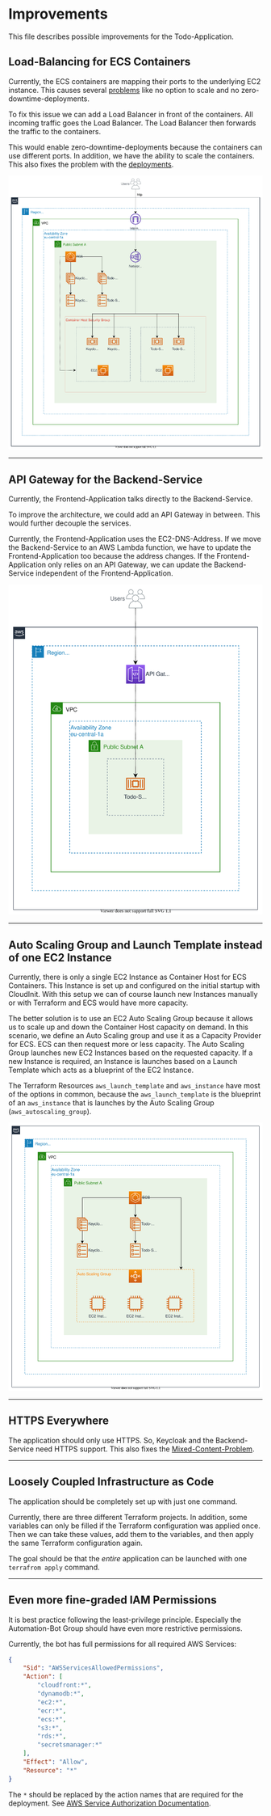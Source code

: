# Improvements

This file describes possible improvements for the Todo-Application.

## Load-Balancing for ECS Containers

Currently, the ECS containers are mapping their ports to the underlying EC2 instance. This causes several [problems](LEARNINGS.md#ecs-port-mappings-deployments-and-scaling) like no option to scale and no zero-downtime-deployments.

To fix this issue we can add a Load Balancer in front of the containers. All incoming traffic goes the Load Balancer. The Load Balancer then forwards the traffic to the containers.

This would enable zero-downtime-deployments because the containers can use different ports. In addition, we have the ability to scale the containers. This also fixes the problem with the [deployments](LEARNINGS.md#ecs-port-mappings-deployments-and-scaling).

![Possible Architecture with Load Balancing](../06.Final-Presentation/Improvement-Load-Balancing.svg)

-----

## API Gateway for the Backend-Service

Currently, the Frontend-Application talks directly to the Backend-Service.

To improve the architecture, we could add an API Gateway in between. This would further decouple the services.

Currently, the Frontend-Application uses the EC2-DNS-Address. If we move the Backend-Service to an AWS Lambda function, we have to update the Frontend-Application too because the address changes. If the Frontend-Application only relies on an API Gateway, we can update the Backend-Service independent of the Frontend-Application.

![Possible Architecture with an API Gateway](../06.Final-Presentation/Improvements-API-Gateway.svg)

-----

## Auto Scaling Group and Launch Template instead of one EC2 Instance

Currently, there is only a single EC2 Instance as Container Host for ECS Containers. This Instance is set up and configured on the initial startup with CloudInit. With this setup we can of course launch new Instances manually or with Terraform and ECS would have more capacity.

The better solution is to use an EC2 Auto Scaling Group because it allows us to scale up and down the Container Host capacity on demand. In this scenario, we define an Auto Scaling group and use it as a Capacity Provider for ECS. ECS can then request more or less capacity. The Auto Scaling Group launches new EC2 Instances based on the requested capacity. If a new Instance is required, an Instance is launches based on a Launch Template which acts as a blueprint of the EC2 Instance.

The Terraform Resources `aws_launch_template` and `aws_instance` have most of the options in common, because the `aws_launch_template` is the blueprint of an `aws_instance` that is launches by the Auto Scaling Group (`aws_autoscaling_group`).

![Possible Architecture with an Auto Scaling Group](../06.Final-Presentation/Improvement-ASG.svg)

-----

## HTTPS Everywhere

The application should only use HTTPS. So, Keycloak and the Backend-Service need HTTPS support. This also fixes the [Mixed-Content-Problem](LEARNINGS.md#http--https---mixed-content).

-----

## Loosely Coupled Infrastructure as Code

The application should be completely set up with just one command.

Currently, there are three different Terraform projects. In addition, some variables can only be filled if the Terraform configuration was applied once. Then we can take these values, add them to the variables, and then apply the same Terraform configuration again.

The goal should be that the _entire_ application can be launched with one `terrafrom apply` command.

-----

## Even more fine-graded IAM Permissions

It is best practice following the least-privilege principle. Especially the Automation-Bot Group should have even more restrictive permissions.

Currently, the bot has full permissions for all required AWS Services:

```json
{
    "Sid": "AWSServicesAllowedPermissions",
    "Action": [
        "cloudfront:*",
        "dynamodb:*",
        "ec2:*",
        "ecr:*",
        "ecs:*",
        "s3:*",
        "rds:*",
        "secretsmanager:*"
    ],
    "Effect": "Allow",
    "Resource": "*"
}
```

The `*` should be replaced by the action names that are required for the deployment. See [AWS Service Authorization Documentation](https://docs.aws.amazon.com/service-authorization/latest/reference/reference_policies_actions-resources-contextkeys.html). 
